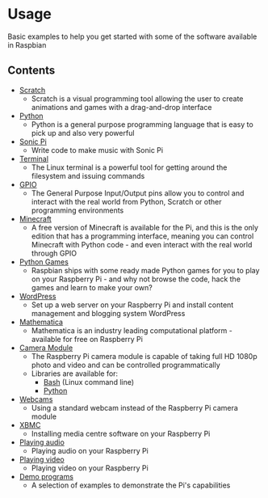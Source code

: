 # Usage

Basic examples to help you get started with some of the software available in Raspbian

## Contents

- [Scratch](scratch.md)
    - Scratch is a visual programming tool allowing the user to create animations and games with a drag-and-drop interface
- [Python](python.md)
    - Python is a general purpose programming language that is easy to pick up and also very powerful
- [Sonic Pi](sonic-pi.md)
    - Write code to make music with Sonic Pi
- [Terminal](terminal.md)
    - The Linux terminal is a powerful tool for getting around the filesystem and issuing commands
- [GPIO](gpio.md)
    - The General Purpose Input/Output pins allow you to control and interact with the real world from Python, Scratch or other programming environments
- [Minecraft](minecraft.md)
    - A free version of Minecraft is available for the Pi, and this is the only edition that has a programming interface, meaning you can control Minecraft with Python code - and even interact with the real world through GPIO
- [Python Games](python-games.md)
    - Raspbian ships with some ready made Python games for you to play on your Raspberry Pi - and why not browse the code, hack the games and learn to make your own?
- [WordPress](wordpress.md)
    - Set up a web server on your Raspberry Pi and install content management and blogging system WordPress
- [Mathematica](mathematica.md)
    - Mathematica is an industry leading computational platform - available for free on Raspberry Pi
- [Camera Module](camera/README.md)
    - The Raspberry Pi camera module is capable of taking full HD 1080p photo and video and can be controlled programmatically
    - Libraries are available for:
        - [Bash](camera/raspi-commands.md) (Linux command line)
        - [Python](camera/python-picamera.md)
- [Webcams](webcams.md)
    - Using a standard webcam instead of the Raspberry Pi camera module
- [XBMC](xbmc.md)
    - Installing media centre software on your Raspberry Pi
- [Playing audio](audio.md)
    - Playing audio on your Raspberry Pi
- [Playing video](video.md)
    - Playing video on your Raspberry Pi
- [Demo programs](demos/README.md)
    - A selection of examples to demonstrate the Pi's capabilities
